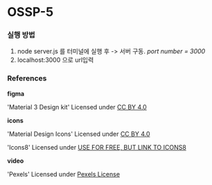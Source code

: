 # OSSP-5

### 실행 방법
1. node server.js 를 터미널에 실행 후 -> 서버 구동. <em>port number = 3000</em>
2. localhost:3000 으로 url입력

### References
**figma**

'Material 3 Design kit' Licensed under [CC BY 4.0]("https://creativecommons.org/licenses/by/4.0/")

**icons**

'Material Design Icons' Licensed under [CC BY 4.0]("https://creativecommons.org/licenses/by/4.0/")

'Icons8' Licensed under [USE FOR FREE, BUT LINK TO ICONS8]("https://icons8.com/license")

**video**

'Pexels' Licensed under [Pexels License]("https://www.pexels.com/license/")
